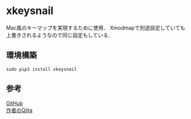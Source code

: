 # xkeysnail
Mac風のキーマップを実現するために使用．
Xmodmapで別途設定していても上書きされるようなので同じ設定もしている．  

## 環境構築
```
sudo pip3 install xkeysnail
```

## 参考
[GitHub](https://github.com/mooz/xkeysnail)  
[作者のQiita](https://qiita.com/mooz@github/items/c5f25f27847333dd0b37)
